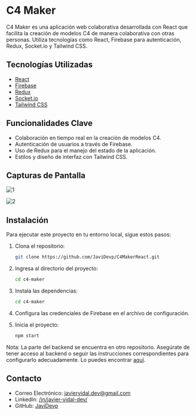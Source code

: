 # C4 Maker

C4 Maker es una aplicación web colaborativa desarrollada con React que facilita la creación de modelos C4 de manera colaborativa con otras personas. Utiliza tecnologías como React, Firebase para autenticación, Redux, Socket.io y Tailwind CSS.

## Tecnologías Utilizadas

- [React](https://es.reactjs.org/)
- [Firebase](https://firebase.google.com/)
- [Redux](https://redux.js.org/)
- [Socket.io](https://socket.io/)
- [Tailwind CSS](https://tailwindcss.com/)

## Funcionalidades Clave

- Colaboración en tiempo real en la creación de modelos C4.
- Autenticación de usuarios a través de Firebase.
- Uso de Redux para el manejo del estado de la aplicación.
- Estilos y diseño de interfaz con Tailwind CSS.

## Capturas de Pantalla

![1](https://github.com/JaviDevp/C4MakerReact/assets/65985590/c9819a85-c497-4be4-8a62-913e1443a5b0)

![2](https://github.com/JaviDevp/C4MakerReact/assets/65985590/349ed8bd-0bb9-4247-aa6c-d0a9951a3a75)

## Instalación

Para ejecutar este proyecto en tu entorno local, sigue estos pasos:

1. Clona el repositorio:

   ```bash
   git clone https://github.com/JaviDevp/C4MakerReact.git
   ```

2. Ingresa al directorio del proyecto:
   ```bash
   cd c4-maker
   ```
3. Instala las dependencias:
   ```bash
   cd c4-maker
   ```
4. Configura las credenciales de Firebase en el archivo de configuración.
5. Inicia el proyecto:
   ```bash
   npm start
   ```

Nota: La parte del backend se encuentra en otro repositorio. Asegúrate de tener acceso al backend o seguir las instrucciones correspondientes para configurarlo adecuadamente. Lo puedes encontrar [aquí](https://github.com/JaviDevp/C4Maker-Server).

## Contacto

- Correo Electrónico: javiervidal.dev@gmail.com
- LinkedIn: [/in/javier-vidal-dev/](https://www.linkedin.com/in/javier-vidal-dev/)
- GitHub: [JaviDevp](https://github.com/JaviDevp)
